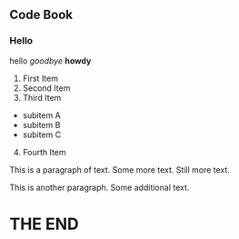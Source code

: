 ## Code Book
### Hello

hello
*goodbye*
**howdy**

1. First Item
2. Second Item
3. Third Item
  * subitem A
  * subitem B
  * subitem C
4. Fourth Item

This is a paragraph of text.
Some more text.
Still more text.

This is another paragraph. 
Some additional text.

# THE END
